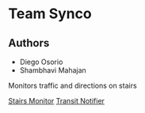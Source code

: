# Team Synco


## Authors

* Diego Osorio
* Shambhavi Mahajan

Monitors traffic and directions on stairs

[Stairs Monitor](./project-stairs/README.md)
[Transit Notifier](./transit-notifier/README.md)
